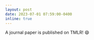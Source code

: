 ```yaml
---
layout: post
date: 2023-07-01 07:59:00-0400
inline: true
---
```


A journal paper is published on TMLR! :smile: